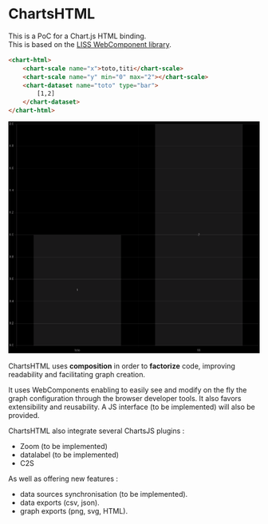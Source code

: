 # ChartsHTML

This is a PoC for a Chart.js HTML binding.<br/>
This is based on the [LISS WebComponent library](https://github.com/denis-migdal/LISS).

```html
<chart-html>
    <chart-scale name="x">toto,titi</chart-scale>
    <chart-scale name="y" min="0" max="2"></chart-scale>
    <chart-dataset name="toto" type="bar">
        [1,2]
    </chart-dataset> 
</chart-html>
```

<center>
    <img src='./doc/img/example.png' />
</center>

ChartsHTML uses **composition** in order to **factorize** code, improving readability and facilitating graph creation.

It uses WebComponents enabling to easily see and modify on the fly the graph configuration through the browser developer tools. It also favors extensibility and reusability. A JS interface (to be implemented) will also be provided.

ChartsHTML also integrate several ChartsJS plugins :
- Zoom (to be implemented)
- datalabel (to be implemented)
- C2S

As well as offering new features :
- data sources synchronisation (to be implemented).
- data exports (csv, json).
- graph exports (png, svg, HTML).